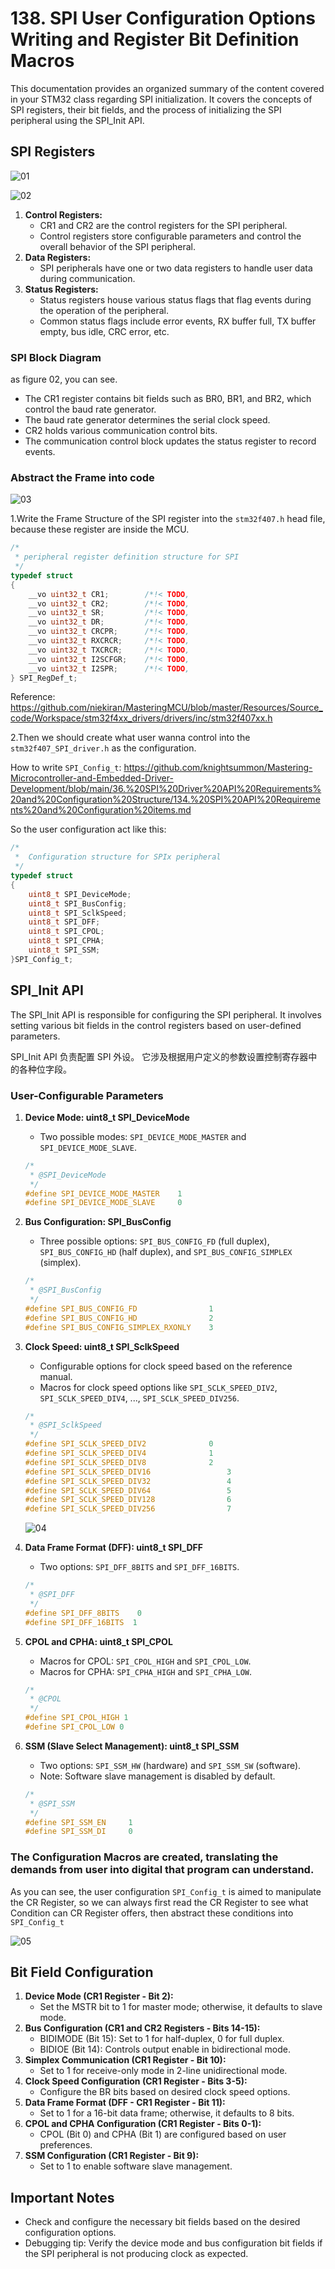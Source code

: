 # 138. SPI User Configuration Options Writing and Register Bit Definition Macros



This documentation provides an organized summary of the content covered in your STM32 class regarding SPI initialization. It covers the concepts of SPI registers, their bit fields, and the process of initializing the SPI peripheral using the SPI_Init API.

## SPI Registers

![01](https://github.com/knightsummon/Mastering-Microcontroller-and-Embedded-Driver-Development/blob/main/38.%20SPI%20Driver%20API%20Implementation%20SPI%20Init/138.%20SPI%20User%20Configuration%20Options%20Writing%20and%20Register%20Bit%20Definition%20Macros.assets/01.jpg)

![02](https://github.com/knightsummon/Mastering-Microcontroller-and-Embedded-Driver-Development/blob/main/38.%20SPI%20Driver%20API%20Implementation%20SPI%20Init/138.%20SPI%20User%20Configuration%20Options%20Writing%20and%20Register%20Bit%20Definition%20Macros.assets/02.jpg)

1. **Control Registers:**
   - CR1 and CR2 are the control registers for the SPI peripheral.
   - Control registers store configurable parameters and control the overall behavior of the SPI peripheral.
2. **Data Registers:**
   - SPI peripherals have one or two data registers to handle user data during communication.
3. **Status Registers:**
   - Status registers house various status flags that flag events during the operation of the peripheral.
   - Common status flags include error events, RX buffer full, TX buffer empty, bus idle, CRC error, etc.

### SPI Block Diagram

as figure 02, you can see.

- The CR1 register contains bit fields such as BR0, BR1, and BR2, which control the baud rate generator.
- The baud rate generator determines the serial clock speed.
- CR2 holds various communication control bits.
- The communication control block updates the status register to record events.

### Abstract the Frame into code

![03](https://github.com/knightsummon/Mastering-Microcontroller-and-Embedded-Driver-Development/blob/main/38.%20SPI%20Driver%20API%20Implementation%20SPI%20Init/138.%20SPI%20User%20Configuration%20Options%20Writing%20and%20Register%20Bit%20Definition%20Macros.assets/03.jpg)

1.Write the Frame Structure of the SPI register into the `stm32f407.h` head file, because these register are inside the MCU.

```c
/*
 * peripheral register definition structure for SPI
 */
typedef struct
{
	__vo uint32_t CR1;        /*!< TODO,     										Address offset: 0x00 */
	__vo uint32_t CR2;        /*!< TODO,     										Address offset: 0x04 */
	__vo uint32_t SR;         /*!< TODO,     										Address offset: 0x08 */
	__vo uint32_t DR;         /*!< TODO,     										Address offset: 0x0C */
	__vo uint32_t CRCPR;      /*!< TODO,     										Address offset: 0x10 */
	__vo uint32_t RXCRCR;     /*!< TODO,     										Address offset: 0x14 */
	__vo uint32_t TXCRCR;     /*!< TODO,     										Address offset: 0x18 */
	__vo uint32_t I2SCFGR;    /*!< TODO,     										Address offset: 0x1C */
	__vo uint32_t I2SPR;      /*!< TODO,     										Address offset: 0x20 */
} SPI_RegDef_t;
```

Reference: https://github.com/niekiran/MasteringMCU/blob/master/Resources/Source_code/Workspace/stm32f4xx_drivers/drivers/inc/stm32f407xx.h

2.Then we should create what user wanna control into the `stm32f407_SPI_driver.h` as the configuration.

How to write `SPI_Config_t`: https://github.com/knightsummon/Mastering-Microcontroller-and-Embedded-Driver-Development/blob/main/36.%20SPI%20Driver%20API%20Requirements%20and%20Configuration%20Structure/134.%20SPI%20API%20Requirements%20and%20Configuration%20items.md

So the user configuration act like this:

```c
/*
 *  Configuration structure for SPIx peripheral
 */
typedef struct
{
	uint8_t SPI_DeviceMode;
	uint8_t SPI_BusConfig;
	uint8_t SPI_SclkSpeed;
	uint8_t SPI_DFF;
	uint8_t SPI_CPOL;
	uint8_t SPI_CPHA;
	uint8_t SPI_SSM;
}SPI_Config_t;
```



## SPI_Init API

The SPI_Init API is responsible for configuring the SPI peripheral. It involves setting various bit fields in the control registers based on user-defined parameters.

SPI_Init API 负责配置 SPI 外设。 它涉及根据用户定义的参数设置控制寄存器中的各种位字段。

### User-Configurable Parameters

1. **Device Mode: uint8_t SPI_DeviceMode**

   - Two possible modes: `SPI_DEVICE_MODE_MASTER` and `SPI_DEVICE_MODE_SLAVE`.

   ```c
   /*
    * @SPI_DeviceMode
    */
   #define SPI_DEVICE_MODE_MASTER    1
   #define SPI_DEVICE_MODE_SLAVE     0
   ```

2. **Bus Configuration: SPI_BusConfig**

   - Three possible options: `SPI_BUS_CONFIG_FD` (full duplex), `SPI_BUS_CONFIG_HD` (half duplex), and `SPI_BUS_CONFIG_SIMPLEX` (simplex).

   ```c
   /*
    * @SPI_BusConfig
    */
   #define SPI_BUS_CONFIG_FD                1
   #define SPI_BUS_CONFIG_HD                2
   #define SPI_BUS_CONFIG_SIMPLEX_RXONLY    3
   ```

   

3. **Clock Speed: uint8_t SPI_SclkSpeed**

   - Configurable options for clock speed based on the reference manual.
   - Macros for clock speed options like `SPI_SCLK_SPEED_DIV2`, `SPI_SCLK_SPEED_DIV4`, ..., `SPI_SCLK_SPEED_DIV256`.

   ```c
   /*
    * @SPI_SclkSpeed
    */
   #define SPI_SCLK_SPEED_DIV2             	0
   #define SPI_SCLK_SPEED_DIV4             	1
   #define SPI_SCLK_SPEED_DIV8             	2
   #define SPI_SCLK_SPEED_DIV16             	3
   #define SPI_SCLK_SPEED_DIV32             	4
   #define SPI_SCLK_SPEED_DIV64             	5
   #define SPI_SCLK_SPEED_DIV128             	6
   #define SPI_SCLK_SPEED_DIV256             	7
   ```

   ![04](https://github.com/knightsummon/Mastering-Microcontroller-and-Embedded-Driver-Development/blob/main/38.%20SPI%20Driver%20API%20Implementation%20SPI%20Init/138.%20SPI%20User%20Configuration%20Options%20Writing%20and%20Register%20Bit%20Definition%20Macros.assets/04.jpg)

4. **Data Frame Format (DFF): uint8_t SPI_DFF**

   - Two options: `SPI_DFF_8BITS` and `SPI_DFF_16BITS`.

   ```c
   /*
    * @SPI_DFF
    */
   #define SPI_DFF_8BITS 	0
   #define SPI_DFF_16BITS  1
   ```

   

5. **CPOL and CPHA: uint8_t SPI_CPOL**

   - Macros for CPOL: `SPI_CPOL_HIGH` and `SPI_CPOL_LOW`.
   - Macros for CPHA: `SPI_CPHA_HIGH` and `SPI_CPHA_LOW`.

   ```c
   /*
    * @CPOL
    */
   #define SPI_CPOL_HIGH 1
   #define SPI_CPOL_LOW 0
   ```

   

6. **SSM (Slave Select Management): uint8_t SPI_SSM**

   - Two options: `SPI_SSM_HW` (hardware) and `SPI_SSM_SW` (software).
   - Note: Software slave management is disabled by default.

   ```c
   /*
    * @SPI_SSM
    */
   #define SPI_SSM_EN     1
   #define SPI_SSM_DI     0
   ```

   

### The Configuration Macros are created, translating the demands from user into digital that program can understand.

As you can see, the user configuration `SPI_Config_t` is aimed to manipulate the CR Register, so we can always first read the CR Register to see what Condition can CR Register offers, then abstract these conditions into `SPI_Config_t`

![05](https://github.com/knightsummon/Mastering-Microcontroller-and-Embedded-Driver-Development/blob/main/38.%20SPI%20Driver%20API%20Implementation%20SPI%20Init/138.%20SPI%20User%20Configuration%20Options%20Writing%20and%20Register%20Bit%20Definition%20Macros.assets/05.jpg)



## Bit Field Configuration

1. **Device Mode (CR1 Register - Bit 2):**
   - Set the MSTR bit to 1 for master mode; otherwise, it defaults to slave mode.
2. **Bus Configuration (CR1 and CR2 Registers - Bits 14-15):**
   - BIDIMODE (Bit 15): Set to 1 for half-duplex, 0 for full duplex.
   - BIDIOE (Bit 14): Controls output enable in bidirectional mode.
3. **Simplex Communication (CR1 Register - Bit 10):**
   - Set to 1 for receive-only mode in 2-line unidirectional mode.
4. **Clock Speed Configuration (CR1 Register - Bits 3-5):**
   - Configure the BR bits based on desired clock speed options.
5. **Data Frame Format (DFF - CR1 Register - Bit 11):**
   - Set to 1 for a 16-bit data frame; otherwise, it defaults to 8 bits.
6. **CPOL and CPHA Configuration (CR1 Register - Bits 0-1):**
   - CPOL (Bit 0) and CPHA (Bit 1) are configured based on user preferences.
7. **SSM Configuration (CR1 Register - Bit 9):**
   - Set to 1 to enable software slave management.

## Important Notes

- Check and configure the necessary bit fields based on the desired configuration options.
- Debugging tip: Verify the device mode and bus configuration bit fields if the SPI peripheral is not producing clock as expected.
